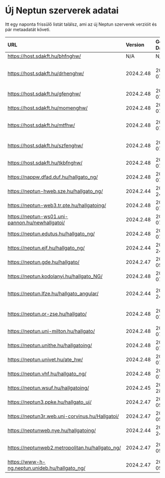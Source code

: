 # Új Neptun szerverek adatai

Itt egy naponta frissülő listát találsz, ami az új Neptun szerverek verzióit és pár metaadatát követi.

| URL                                             | Version   | Generation Date     | Organization Name                         | Captcha Required |
|:----------------------------------------------|:--------|:------------------|:----------------------------------------|:---------------|
| https://host.sdakft.hu/bhfnghw/                 | N/A       | N/A                 | N/A                                       | N/A              |
| https://host.sdakft.hu/drhenghw/                | 2024.2.48 | 2024-11-07T17:08:44 | Debreceni Református Hittudományi Egyetem | 3                |
| https://host.sdakft.hu/gfenghw/                 | 2024.2.48 | 2024-11-07T17:08:44 | Gál Ferenc Egyetem                        | 3                |
| https://host.sdakft.hu/momenghw/                | 2024.2.48 | 2024-11-07T17:08:44 | Moholy-Nagy Művészeti Egyetem             | 3                |
| https://host.sdakft.hu/mtfhw/                   | 2024.2.48 | 2024-11-07T17:08:44 | Magyar Táncművészeti Egyetem              | 3                |
| https://host.sdakft.hu/szfenghw/                | 2024.2.48 | 2024-11-07T17:08:44 | Színház- és Filmművészeti Egyetem         | 3                |
| https://host.sdakft.hu/tkbfnghw/                | 2024.2.48 | 2024-11-07T17:08:44 | A Tan Kapuja Buddhista Főiskola           | 3                |
| https://nappw.dfad.duf.hu/hallgato_ng/          | 2024.2.48 | 2024-11-07T17:08:44 | Dunaújvárosi Egyetem                      | 3                |
| https://neptun-hweb.sze.hu/hallgato_ng/         | 2024.2.44 | 2024-10-24T12:10:25 | Széchenyi István Egyetem                  | 3                |
| https://neptun-web3.tr.pte.hu/hallgatoing/      | 2024.2.48 | 2024-11-07T17:08:44 | Pécsi Tudományegyetem                     | 3                |
| https://neptun-ws01.uni-pannon.hu/newhallgatoi/ | 2024.2.48 | 2024-11-07T17:08:44 | Pannon Egyetem                            | 3                |
| https://neptun.edutus.hu/hallgato_ng/           | 2024.2.48 | 2024-11-07T17:08:44 | Edutus Egyetem                            | 3                |
| https://neptun.ejf.hu/hallgato_ng/              | 2024.2.44 | 2024-10-24T12:10:25 | Eötvös József Főiskola                    | 3                |
| https://neptun.gde.hu/hallgato/                 | 2024.2.47 | 2024-11-05T14:26:09 | Gábor Dénes Egyetem                       | 3                |
| https://neptun.kodolanyi.hu/hallgato_NG/        | 2024.2.48 | 2024-11-07T17:08:44 | Kodolányi János Egyetem                   | 1                |
| https://neptun.lfze.hu/hallgato_angular/        | 2024.2.44 | 2024-10-24T12:10:25 | Liszt Ferenc Zeneművészeti Egyetem        | 3                |
| https://neptun.or-zse.hu/hallgato/              | 2024.2.48 | 2024-11-07T17:08:44 | Országos Rabbiképző - Zsidó Egyetem       | 3                |
| https://neptun.uni-milton.hu/hallgato/          | 2024.2.48 | 2024-11-07T17:08:44 | Milton Friedman Egyetem                   | 3                |
| https://neptun.unithe.hu/hallgatoing/           | 2024.2.48 | 2024-11-07T17:08:44 | Tokaj-Hegyalja Egyetem                    | 1                |
| https://neptun.univet.hu/ate_hw/                | 2024.2.48 | 2024-11-07T17:08:44 | Állatorvostudományi Egyetem               | 3                |
| https://neptun.vhf.hu/hallgato_ng/              | 2024.2.48 | 2024-11-07T17:08:44 | Veszprémi Érseki Főiskola                 | 3                |
| https://neptun.wsuf.hu/hallgatoing/             | 2024.2.45 | 2024-10-28T14:29:18 | Wekerle Sándor Üzleti Főiskola            | 3                |
| https://neptun3.ppke.hu/hallgato_uj/            | 2024.2.47 | 2024-11-05T14:26:09 | Pázmány Péter Katolikus Egyetem           | 3                |
| https://neptun3r.web.uni-corvinus.hu/Hallgatoi/ | 2024.2.47 | 2024-11-05T14:26:09 | Budapesti Corvinus Egyetem                | 3                |
| https://neptunweb.nye.hu/hallgatoing/           | 2024.2.44 | 2024-10-24T12:10:25 | Nyíregyházi Egyetem                       | 3                |
| https://neptunweb2.metropolitan.hu/hallgato_ng/ | 2024.2.47 | 2024-11-05T14:26:09 | Budapesti Metropolitan Egyetem            | 3                |
| https://www-h-ng.neptun.unideb.hu/hallgato_ng/  | 2024.2.47 | 2024-11-05T14:26:09 | Debreceni Egyetem                         | 3                |
